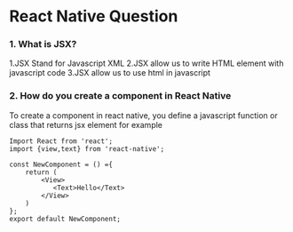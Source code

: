 # React Native Question

### 1. What is JSX?

1.JSX Stand for Javascript XML
2.JSX allow us to write HTML element with javascript code
3.JSX allow us to use html in javascript

### 2. How do you create a component in React Native

To create a component in react native, you define a javascript function or class that returns jsx element
for example

```
Import React from 'react';
import {view,text} from 'react-native';

const NewComponent = () ={
    return (
        <View>
           <Text>Hello</Text>
        </View>
    )
};
export default NewComponent;
```
